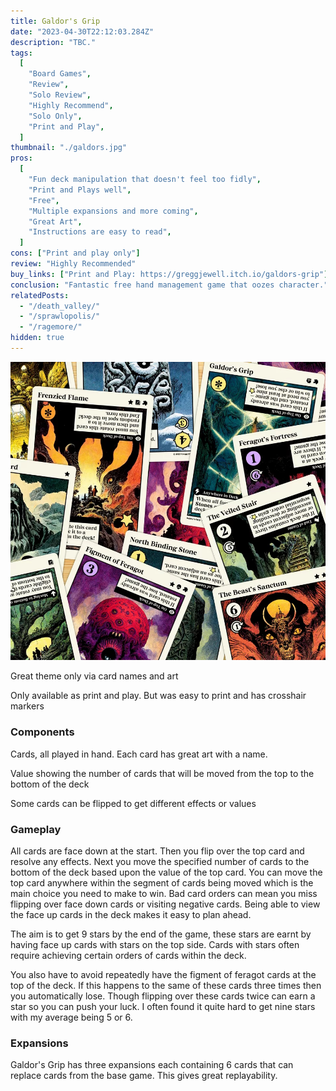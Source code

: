 ```yaml
---
title: Galdor's Grip
date: "2023-04-30T22:12:03.284Z"
description: "TBC."
tags:
  [
    "Board Games",
    "Review",
    "Solo Review",
    "Highly Recommend",
    "Solo Only",
    "Print and Play",
  ]
thumbnail: "./galdors.jpg"
pros:
  [
    "Fun deck manipulation that doesn't feel too fidly",
    "Print and Plays well",
    "Free",
    "Multiple expansions and more coming",
    "Great Art",
    "Instructions are easy to read",
  ]
cons: ["Print and play only"]
review: "Highly Recommended"
buy_links: ["Print and Play: https://greggjewell.itch.io/galdors-grip"]
conclusion: "Fantastic free hand management game that oozes character."
relatedPosts:
  - "/death_valley/"
  - "/sprawlopolis/"
  - "/ragemore/"
hidden: true
---
```


![Galdor's Grip cards](./galdors.jpg)

Great theme only via card names and art

Only available as print and play. But was easy to print and has crosshair markers

### Components

Cards, all played in hand. Each card has great art with a name.

Value showing the number of cards that will be moved from the top to the bottom of the deck

Some cards can be flipped to get different effects or values

### Gameplay

All cards are face down at the start. Then you flip over the top card and resolve any effects. Next you move the specified number of cards to the bottom of the deck based upon the value of the top card. You can move the top card anywhere within the segment of cards being moved which is the main choice you need to make to win. Bad card orders can mean you miss flipping over face down cards or visiting negative cards. Being able to view the face up cards in the deck makes it easy to plan ahead.

The aim is to get 9 stars by the end of the game, these stars are earnt by having face up cards with stars on the top side. Cards with stars often require achieving certain orders of cards within the deck.

You also have to avoid repeatedly have the figment of feragot cards at the top of the deck. If this happens to the same of these cards three times then you automatically lose. Though flipping over these cards twice can earn a star so you can push your luck. I often found it quite hard to get nine stars with my average being 5 or 6.

### Expansions

Galdor's Grip has three expansions each containing 6 cards that can replace cards from the base game. This gives great replayability.
